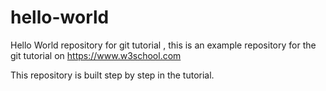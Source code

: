 
# hello-world

Hello World repository for git tutorial ,
this is an example repository for the git tutorial on https://www.w3school.com

This repository is built step by step in the tutorial.
